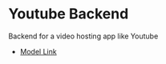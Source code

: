 # Youtube Backend 

Backend for a video hosting app like Youtube

- [Model Link](https://app.eraser.io/workspace/vapqDbbwEAxIRhpmQcqh?origin=share)

